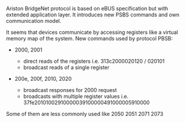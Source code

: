 Ariston BridgeNet protocol is based on eBUS specification but with extended application layer.
It introduces new PSBS commands and own communication model.  

It seems that devices communicate by accessing registers like a virtual memory map of the system.
New commands used by protocol PBSB:  
- 2000, 2001
  - direct reads of the registers i.e. 313c2000020120 / 020101
  - broadcast reads of a single register

- 200e, 200f, 2010, 2020
  - broadcast responses for 2000 request
  - broadcasts with multiple register values i.e. 37fe20101002910000039100000491000005910000

Some of them are less commonly used like
2050
2051
2071
2073







